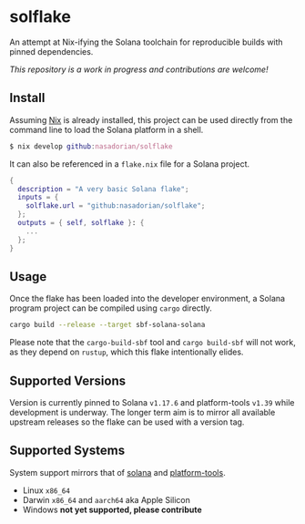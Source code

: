# solflake

An attempt at Nix-ifying the Solana toolchain for reproducible builds with pinned dependencies.

*This repository is a work in progress and contributions are welcome!*


## Install
Assuming [Nix](nixos.org) is already installed, this project can be used
directly from the command line to load the Solana platform in a shell.

```nix
$ nix develop github:nasadorian/solflake
```

It can also be referenced in a `flake.nix` file for a Solana project.

```nix
{
  description = "A very basic Solana flake";
  inputs = {
    solflake.url = "github:nasadorian/solflake";
  };
  outputs = { self, solflake }: {
    ...
  };
}
```

## Usage
Once the flake has been loaded into the developer environment, a Solana program
project can be compiled using `cargo` directly.

```sh
cargo build --release --target sbf-solana-solana
```

Please note that the `cargo-build-sbf` tool and `cargo build-sbf` will not
work, as they depend on `rustup`, which this flake intentionally elides.

## Supported Versions
Version is currently pinned to Solana `v1.17.6` and platform-tools `v1.39`
while development is underway. The longer term aim is to mirror all available
upstream releases so the flake can be used with a version tag.

## Supported Systems
System support mirrors that of [solana](https://github.com/solana-labs/solana)
and [platform-tools](https://github.com/solana-labs/platform-tools).
* Linux `x86_64`
* Darwin `x86_64` and `aarch64` aka Apple Silicon
* Windows **not yet supported, please contribute**
